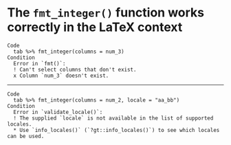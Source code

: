 # The `fmt_integer()` function works correctly in the LaTeX context

    Code
      tab %>% fmt_integer(columns = num_3)
    Condition
      Error in `fmt()`:
      ! Can't select columns that don't exist.
      x Column `num_3` doesn't exist.

---

    Code
      tab %>% fmt_integer(columns = num_2, locale = "aa_bb")
    Condition
      Error in `validate_locale()`:
      ! The supplied `locale` is not available in the list of supported locales.
      * Use `info_locales()` (`?gt::info_locales()`) to see which locales can be used.

